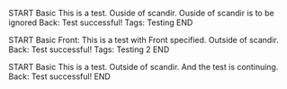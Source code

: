 <!-- NOT A CARD BECAUSE ITS OUTSIDE OF SCANDIR -->

START
Basic
This is a test. Ouside of scandir.
Ouside of scandir is to be ignored
Back: Test successful!
Tags: Testing
END

<!-- NOT A CARD BECAUSE ITS OUTSIDE OF SCANDIR -->

START
Basic
Front: This is a test with Front specified. Outside of scandir.
Back: Test successful!
Tags: Testing 2
END

<!-- NOT A CARD BECAUSE ITS OUTSIDE OF SCANDIR -->

START
Basic
This is a test. Outside of scandir.
And the test is continuing.
Back: Test successful!
END
